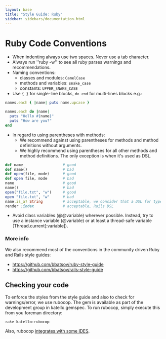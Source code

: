 ```yaml
---
layout: base
title: "Style Guide: Ruby"
sidebar: sidebars/documentation.html
---
```


# Ruby Code Conventions

 * When indenting always use two spaces. Never use a tab character.
 * Always run ''ruby -w'' to see all ruby parses warnings and recommendations.
 * Naming conventions:
   * classes and modules: `CamelCase`
   * methods and variables: `snake_case`
   * constants: `UPPER_SNAKE_CASE`
 * Use `{ }` for single-line blocks, `do end` for multi-lines blocks e.g.:

```ruby
names.each { |name| puts name.upcase }

names.each do |name|
  puts "Hello #{name}"
  puts "How are you?"
end 
```

 * In regard to using parentheses with methods:
   * We recommend against using parentheses for methods and method definitions
     without arguments.
   * We highly recommend using parentheses for all other methods and method
     definitions. The only exception is when it's used as DSL.


```ruby
def name                  # good
def name()                # bad
def open(file, mode)      # good
def open file, mode       # bad
name                      # good
name()                    # bad
open("file.txt", "w")     # good
open "file.txt", "w"      # bad
name.is_a? String         # acceptable, we consider that a DSL for type checking
render :index             # acceptable, Rails DSL
```

  * Avoid class variables (@@variable) wherever possible. Instead, try to use a
    instance variable (@variable) or at least a thread-safe variable
    (Thread.current[:variable]).

### More info

We also recommend most of the conventions in the community driven Ruby and Rails style guides:

* https://github.com/bbatsov/ruby-style-guide
* https://github.com/bbatsov/rails-style-guide

## Checking your code

To enforce the styles from the style guide and also to check for warnings/error, we use rubocop. The
gem is available as part of the development group in katello.gemspec. To run rubocop, simply execute
this from you foreman directory:

```
rake katello:rubocop
```

Also, rubocop [integrates with some IDES](https://github.com/bbatsov/rubocop#editor-integration).
